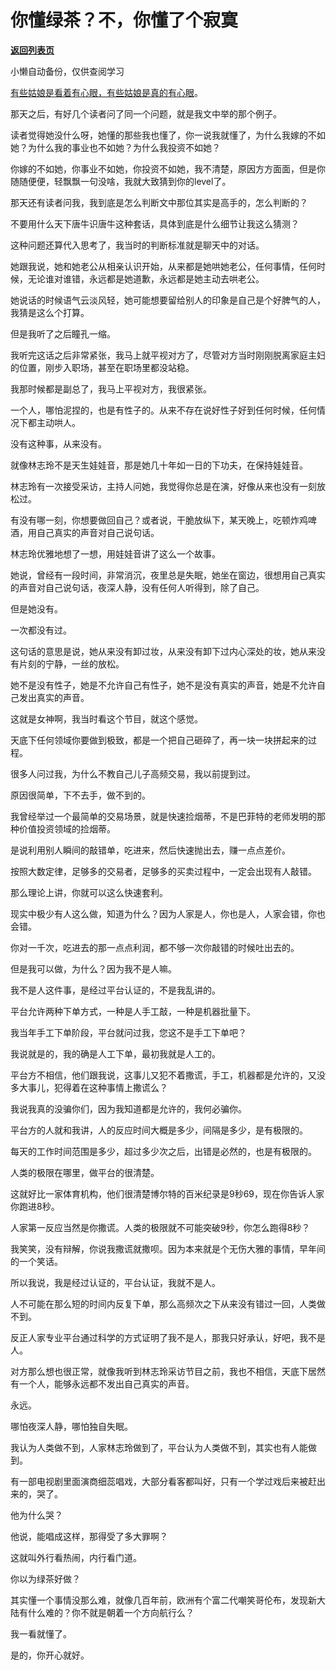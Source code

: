 # 你懂绿茶？不，你懂了个寂寞

[**返回列表页**](/gzh/记忆承载3)

小懒自动备份，仅供查阅学习

[有些姑娘是看着有心眼，有些姑娘是真的有心眼](http://mp.weixin.qq.com/s?__biz=MzU3NDc5Nzc0NQ==&mid=2247523202&idx=1&sn=d0ef6e3df95afd2f2ee89301de833ca5&chksm=fd2e395cca59b04a0b639ed9ea15f0f0e03c59d5ccd0c328c500b69d2dd75f8488f7a7458bba&scene=21#wechat_redirect)。  

那天之后，有好几个读者问了同一个问题，就是我文中举的那个例子。

读者觉得她没什么呀，她懂的那些我也懂了，你一说我就懂了，为什么我嫁的不如她？为什么我的事业也不如她？为什么我投资不如她？  

你嫁的不如她，你事业不如她，你投资不如她，我不清楚，原因方方面面，但是你随随便便，轻飘飘一句没啥，我就大致猜到你的level了。  

那天还有读者问我，我到底是怎么判断文中那位其实是高手的，怎么判断的？  

不要用什么天下唐牛识唐牛这种套话，具体到底是什么细节让我这么猜测？  

这种问题还算代入思考了，我当时的判断标准就是聊天中的对话。

她跟我说，她和她老公从相亲认识开始，从来都是她哄她老公，任何事情，任何时候，无论谁对谁错，永远都是她道歉，永远都是她主动去哄老公。  

她说话的时候语气云淡风轻，她可能想要留给别人的印象是自己是个好脾气的人，我猜是这么个打算。  

但是我听了之后瞳孔一缩。  

我听完这话之后非常紧张，我马上就平视对方了，尽管对方当时刚刚脱离家庭主妇的位置，刚步入职场，甚至在职场里都没站稳。  

我那时候都是副总了，我马上平视对方，我很紧张。  

一个人，哪怕泥捏的，也是有性子的。从来不存在说好性子好到任何时候，任何情况下都主动哄人。  

没有这种事，从来没有。  

就像林志玲不是天生娃娃音，那是她几十年如一日的下功夫，在保持娃娃音。

林志玲有一次接受采访，主持人问她，我觉得你总是在演，好像从来也没有一刻放松过。

有没有哪一刻，你想要做回自己？或者说，干脆放纵下，某天晚上，吃顿炸鸡啤酒，用自己真实的声音对自己说句话。

林志玲优雅地想了一想，用娃娃音讲了这么一个故事。

她说，曾经有一段时间，非常消沉，夜里总是失眠，她坐在窗边，很想用自己真实的声音对自己说句话，夜深人静，没有任何人听得到，除了自己。

但是她没有。  

一次都没有过。  

这句话的意思是说，她从来没有卸过妆，从来没有卸下过内心深处的妆，她从来没有片刻的宁静，一丝的放松。  

她不是没有性子，她是不允许自己有性子，她不是没有真实的声音，她是不允许自己发出真实的声音。  

这就是女神啊，我当时看这个节目，就这个感觉。  

天底下任何领域你要做到极致，都是一个把自己砸碎了，再一块一块拼起来的过程。

很多人问过我，为什么不教自己儿子高频交易，我以前提到过。  

原因很简单，下不去手，做不到的。

我曾经举过一个最简单的交易场景，就是快速捡烟蒂，不是巴菲特的老师发明的那种价值投资领域的捡烟蒂。

是说利用别人瞬间的敲错单，吃进来，然后快速抛出去，赚一点点差价。

按照大数定律，足够多的交易者，足够多的买卖过程中，一定会出现有人敲错。  

那么理论上讲，你就可以这么快速套利。

现实中极少有人这么做，知道为什么？因为人家是人，你也是人，人家会错，你也会错。  

你对一千次，吃进去的那一点点利润，都不够一次你敲错的时候吐出去的。

但是我可以做，为什么？因为我不是人嘛。  

我不是人这件事，是经过平台认证的，不是我乱讲的。  

平台允许两种下单方式，一种是人手工敲，一种是机器批量下。  

我当年手工下单阶段，平台就问过我，您这不是手工下单吧？  

我说就是的，我的确是人工下单，最初我就是人工的。  

平台方不相信，他们跟我说，这事儿又犯不着撒谎，手工，机器都是允许的，又没多大事儿，犯得着在这种事情上撒谎么？  

我说我真的没骗你们，因为我知道都是允许的，我何必骗你。  

平台方的人就和我讲，人的反应时间大概是多少，间隔是多少，是有极限的。  

每天的工作时间范围是多少，超过多少次之后，出错是必然的，也是有极限的。

人类的极限在哪里，做平台的很清楚。  

这就好比一家体育机构，他们很清楚博尔特的百米纪录是9秒69，现在你告诉人家你跑进8秒。

人家第一反应当然是你撒谎。人类的极限就不可能突破9秒，你怎么跑得8秒？

我笑笑，没有辩解，你说我撒谎就撒呗。因为本来就是个无伤大雅的事情，早年间的一个笑话。

所以我说，我是经过认证的，平台认证，我就不是人。  

人不可能在那么短的时间内反复下单，那么高频次之下从来没有错过一回，人类做不到。  

反正人家专业平台通过科学的方式证明了我不是人，那我只好承认，好吧，我不是人。

对方那么想也很正常，就像我听到林志玲采访节目之前，我也不相信，天底下居然有一个人，能够永远都不发出自己真实的声音。

永远。

哪怕夜深人静，哪怕独自失眠。

我认为人类做不到，人家林志玲做到了，平台认为人类做不到，其实也有人能做到。  

有一部电视剧里面演商细蕊唱戏，大部分看客都叫好，只有一个学过戏后来被赶出来的，哭了。

他为什么哭？

他说，能唱成这样，那得受了多大罪啊？

这就叫外行看热闹，内行看门道。  

你以为绿茶好做？  

其实懂一个事情没那么难，就像几百年前，欧洲有个富二代嘲笑哥伦布，发现新大陆有什么难的？你不就是朝着一个方向航行么？

我一看就懂了。

是的，你开心就好。

